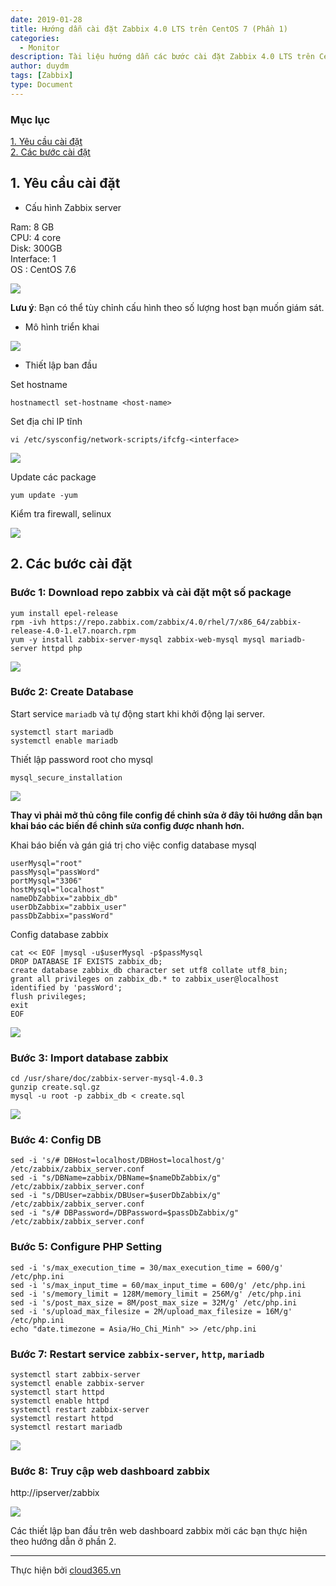 ```yaml
---
date: 2019-01-28
title: Hướng dẫn cài đặt Zabbix 4.0 LTS trên CentOS 7 (Phần 1)
categories:
  - Monitor
description: Tài liệu hướng dẫn các bước cài đặt Zabbix 4.0 LTS trên CentOS 7
author: duydm
tags: [Zabbix]
type: Document
---
```


### Mục lục

[1. Yêu cầu cài đặt](#yeucau)<br>
[2. Các bước cài đặt](#cacbuoc)<br>

<a name="yeucau"></a>
## 1. Yêu cầu cài đặt

+ Cấu hình Zabbix server

Ram: 8 GB<br>
CPU: 4 core<br>
Disk: 300GB<br>
Interface: 1<br>
OS : CentOS 7.6<br>

![](/images/img-zabbix-4lts/Screenshot_901.png)

**Lưu ý**: Bạn có thể tùy chỉnh cấu hình theo số lượng host bạn muốn giám sát. 

+ Mô hình triển khai

![](/images/img-zabbix-4lts/topo-zabbix.png)

+ Thiết lập ban đầu

Set hostname<br>

```
hostnamectl set-hostname <host-name>
```

Set địa chỉ IP tĩnh<br>

```
vi /etc/sysconfig/network-scripts/ifcfg-<interface>
```

![](/images/img-zabbix-4lts/Screenshot_903.png)

Update các package<br>

```
yum update -yum
```

Kiểm tra firewall, selinux<br>

![](/images/img-zabbix-4lts/Screenshot_902.png)

<a name="cacbuoc"></a>
## 2. Các bước cài đặt

### Bước 1: Download repo zabbix và cài đặt một số package

```
yum install epel-release
rpm -ivh https://repo.zabbix.com/zabbix/4.0/rhel/7/x86_64/zabbix-release-4.0-1.el7.noarch.rpm
yum -y install zabbix-server-mysql zabbix-web-mysql mysql mariadb-server httpd php
```

![](../images/img-zabbix-4lts/Screenshot_347.png)

### Bước 2: Create Database

Start service `mariadb` và tự động start khi khởi động lại server.

```
systemctl start mariadb
systemctl enable mariadb
```
Thiết lập password root cho mysql

```
mysql_secure_installation
```

![](../images/img-zabbix-4lts/Screenshot_348.png)

**Thay vì phải mở thủ công file config để chỉnh sửa ở đây tôi hướng dẫn bạn khai báo các biến để chỉnh sửa config được nhanh hơn.**

Khai báo biến và gán giá trị cho việc config database mysql

```
userMysql="root"
passMysql="passWord"
portMysql="3306"
hostMysql="localhost"
nameDbZabbix="zabbix_db"
userDbZabbix="zabbix_user"
passDbZabbix="passWord"
```
Config database zabbix

```
cat << EOF |mysql -u$userMysql -p$passMysql
DROP DATABASE IF EXISTS zabbix_db;
create database zabbix_db character set utf8 collate utf8_bin;
grant all privileges on zabbix_db.* to zabbix_user@localhost identified by 'passWord';
flush privileges;
exit
EOF
```

![](../images/img-zabbix-4lts/Screenshot_349.png)

### Bước 3: Import database zabbix

```
cd /usr/share/doc/zabbix-server-mysql-4.0.3
gunzip create.sql.gz
mysql -u root -p zabbix_db < create.sql
```

![](../images/img-zabbix-4lts/Screenshot_352.png)


### Bước 4: Config DB

```
sed -i 's/# DBHost=localhost/DBHost=localhost/g' /etc/zabbix/zabbix_server.conf
sed -i "s/DBName=zabbix/DBName=$nameDbZabbix/g" /etc/zabbix/zabbix_server.conf
sed -i "s/DBUser=zabbix/DBUser=$userDbZabbix/g" /etc/zabbix/zabbix_server.conf
sed -i "s/# DBPassword=/DBPassword=$passDbZabbix/g" /etc/zabbix/zabbix_server.conf
```

### Bước 5: Configure PHP Setting

```
sed -i 's/max_execution_time = 30/max_execution_time = 600/g' /etc/php.ini
sed -i 's/max_input_time = 60/max_input_time = 600/g' /etc/php.ini
sed -i 's/memory_limit = 128M/memory_limit = 256M/g' /etc/php.ini
sed -i 's/post_max_size = 8M/post_max_size = 32M/g' /etc/php.ini
sed -i 's/upload_max_filesize = 2M/upload_max_filesize = 16M/g' /etc/php.ini
echo "date.timezone = Asia/Ho_Chi_Minh" >> /etc/php.ini
```

### Bước 7: Restart service `zabbix-server`, `http`, `mariadb`

```
systemctl start zabbix-server
systemctl enable zabbix-server
systemctl start httpd
systemctl enable httpd
systemctl restart zabbix-server
systemctl restart httpd
systemctl restart mariadb
```
![](../images/img-zabbix-4ltsScreenshot_904.png)

### Bước 8: Truy cập web dashboard zabbix

http://ipserver/zabbix

![](../images/img-zabbix-4lts/Screenshot_353.png)

Các thiết lập ban đầu trên web dashboard zabbix mời các bạn thực hiện theo hướng dẫn ở phần 2.

---
Thực hiện bởi <a href="https://cloud365.vn/" target="_blank">cloud365.vn</a>
